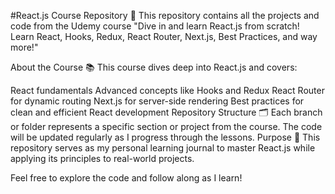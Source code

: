 #React.js Course Repository 🌟
This repository contains all the projects and code from the Udemy course "Dive in and learn React.js from scratch! Learn React, Hooks, Redux, React Router, Next.js, Best Practices, and way more!"

About the Course 📚
This course dives deep into React.js and covers:

React fundamentals
Advanced concepts like Hooks and Redux
React Router for dynamic routing
Next.js for server-side rendering
Best practices for clean and efficient React development
Repository Structure 🗂️
Each branch or folder represents a specific section or project from the course.
The code will be updated regularly as I progress through the lessons.
Purpose 🎯
This repository serves as my personal learning journal to master React.js while applying its principles to real-world projects.

Feel free to explore the code and follow along as I learn!
